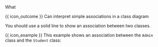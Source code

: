 <span id="title">What</span>

<span id="prereqs"></span>

<span id="outcomes">{{ icon_outcome }} Can interpret simple associations in a class diagram</span>

<div id="body">

You should use a solid line to show an association between two classes.

<pic eager src="{{baseUrl}}/uml/classDiagrams/associations/what/images/notation.png" width="300" />
<p/>

<box>

{{ icon_example }} This example shows an association between the `Admin` class and the `Student` class:<br>
<pic eager src="{{baseUrl}}/uml/classDiagrams/associations/what/images/example.png" width="300" />


</box>

</div>

<div id="extras">
</div>
